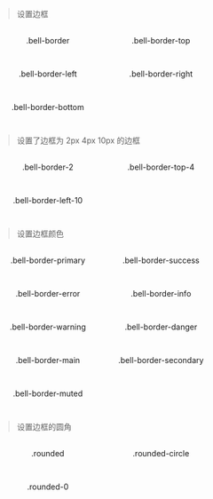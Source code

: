 > 设置边框

<html>
    <style type="text/css">
        span {
            width: 100px;
            height: 50px;
            line-height: 50px;
            text-align: center;
            display: inline-block;
            margin-right: 10px;
        }
    </style>
    <span class="bell-border">
        .bell-border
    </span>
    <span class="bell-border-top">
        .bell-border-top
    </span>
    <span class="bell-border-left">
        .bell-border-left
    </span>
    <span class="bell-border-right">
        .bell-border-right
    </span>
    <span class="bell-border-bottom">
        .bell-border-bottom
    </span>
</html>

> 设置了边框为 2px 4px 10px 的边框

<html>
    <style type="text/css">
        span {
            width: 100px;
            height: 50px;
            line-height: 50px;
            text-align: center;
            display: inline-block;
            margin-right: 10px;
        }
    </style>
    <span class="bell-border-2">
        .bell-border-2
    </span>
    <span class="bell-border-top-4">
        .bell-border-top-4
    </span>
    <span class="bell-border-left-10">
        .bell-border-left-10
    </span>
</html>

> 设置边框颜色

<html>
    <style type="text/css">
        span {
            width: 190px;
            height: 50px;
            line-height: 50px;
            text-align: center;
            display: inline-block;
            margin-right: 10px;
            margin-bottom: 10px;
        }
    </style>
    <span class="bell-border-primary">
        .bell-border-primary
    </span>
    <span class="bell-border-success">
        .bell-border-success
    </span>
    <span class="bell-border-error">
        .bell-border-error
    </span>
    <span class="bell-border-info">
        .bell-border-info
    </span>
    <span class="bell-border-warning">
        .bell-border-warning
    </span>
    <span class="bell-border-danger">
        .bell-border-danger
    </span>
    <span class="bell-border-main">
        .bell-border-main
    </span>
    <span class="bell-border-secondary">
        .bell-border-secondary
    </span>
    <span class="bell-border-muted">
        .bell-border-muted
    </span>
</html>

> 设置边框的圆角

<html>
    <style type="text/css">
        span {
            width: 190px;
            height: 50px;
            line-height: 50px;
            text-align: center;
            display: inline-block;
            margin-right: 10px;
            margin-bottom: 10px;
        }
    </style>
    <span class="bell-border rounded">
        .rounded
    </span>
    <span class="bell-border rounded-circle">
        .rounded-circle
    </span>
    <span class="bell-border rounded-0">
        .rounded-0
    </span>
</html>
